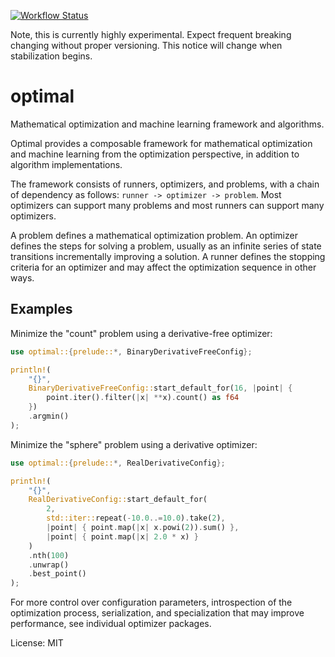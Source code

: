 [![Workflow Status](https://github.com/justinlovinger/optimal-rs/workflows/build/badge.svg)](https://github.com/justinlovinger/optimal-rs/actions?query=workflow%3A%22build%22)

Note,
this is currently highly experimental.
Expect frequent breaking changing
without proper versioning.
This notice will change
when stabilization begins.

# optimal

Mathematical optimization and machine learning framework
and algorithms.

Optimal provides a composable framework
for mathematical optimization
and machine learning
from the optimization perspective,
in addition to algorithm implementations.

The framework consists of runners,
optimizers,
and problems,
with a chain of dependency as follows:
`runner -> optimizer -> problem`.
Most optimizers can support many problems
and most runners can support many optimizers.

A problem defines a mathematical optimization problem.
An optimizer defines the steps for solving a problem,
usually as an infinite series of state transitions
incrementally improving a solution.
A runner defines the stopping criteria for an optimizer
and may affect the optimization sequence
in other ways.

## Examples

Minimize the "count" problem
using a derivative-free optimizer:

```rust
use optimal::{prelude::*, BinaryDerivativeFreeConfig};

println!(
    "{}",
    BinaryDerivativeFreeConfig::start_default_for(16, |point| {
        point.iter().filter(|x| **x).count() as f64
    })
    .argmin()
);
```

Minimize the "sphere" problem
using a derivative optimizer:

```rust
use optimal::{prelude::*, RealDerivativeConfig};

println!(
    "{}",
    RealDerivativeConfig::start_default_for(
        2,
        std::iter::repeat(-10.0..=10.0).take(2),
        |point| { point.map(|x| x.powi(2)).sum() },
        |point| { point.map(|x| 2.0 * x) }
    )
    .nth(100)
    .unwrap()
    .best_point()
);
```

For more control over configuration parameters,
introspection of the optimization process,
serialization,
and specialization that may improve performance,
see individual optimizer packages.

License: MIT
